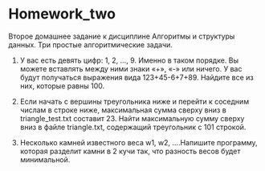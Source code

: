 # Homework_two
Второе домашнее задание к дисциплине Алгоритмы и структуры данных. Три простые алгоритмические задачи. 


1. У вас есть девять цифр: 1, 2, …, 9. Именно в таком порядке. Вы можете вставлять между ними знаки «+», «-» или ничего. У вас будут получаться выражения вида 123+45-6+7+89. Найдите все из них, которые равны 100.

2. Если начать с вершины треугольника ниже и перейти к соседним числам в строке ниже, максимальная сумма сверху вниз в triangle_test.txt составит 23.
Найти максимальную сумму сверху вниз в файле triangle.txt, содержащий треугольник с 101 строкой.

3. Несколько камней известного веса w1, w2, ….Напишите программу, которая разделит камни в 2 кучи так, что разность весов будет минимальной.
